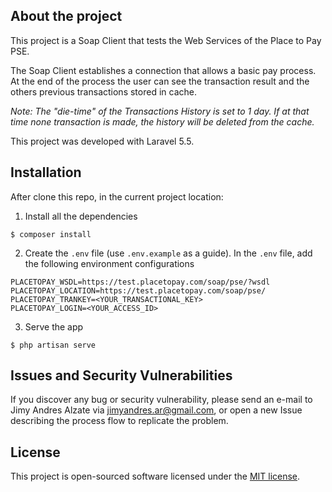 ## About the project

This project is a Soap Client that tests the Web Services of the Place to Pay PSE.

The Soap Client establishes a connection that allows a basic pay process. At the end of the process the user can see the
transaction result and the others previous transactions stored in cache.

*Note: The "die-time" of the Transactions History is set to 1 day. If at that time none transaction is made, the history will be deleted from the cache.*  

This project was developed with Laravel 5.5.

## Installation

After clone this repo, in the current project location:

1. Install all the dependencies
```
$ composer install
```
2. Create the `.env` file (use `.env.example` as a guide). In the `.env` file, add the following environment configurations
```
PLACETOPAY_WSDL=https://test.placetopay.com/soap/pse/?wsdl
PLACETOPAY_LOCATION=https://test.placetopay.com/soap/pse/
PLACETOPAY_TRANKEY=<YOUR_TRANSACTIONAL_KEY>
PLACETOPAY_LOGIN=<YOUR_ACCESS_ID>
```
3. Serve the app
```
$ php artisan serve
```

## Issues and Security Vulnerabilities

If you discover any bug or security vulnerability, please send an e-mail to Jimy Andres Alzate via [jimyandres.ar@gmail.com](mailto:jimyandres.ar@gmail.com), or 
open a new Issue describing the process flow to replicate the problem.

## License

This project is open-sourced software licensed under the [MIT license](https://opensource.org/licenses/MIT).
